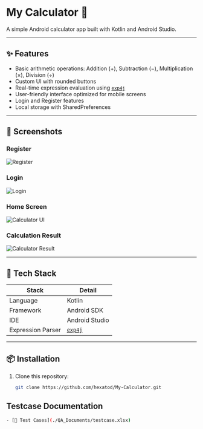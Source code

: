 # My Calculator 📱

A simple Android calculator app built with Kotlin and Android Studio.

---

## ✨ Features

- Basic arithmetic operations: Addition (+), Subtraction (−), Multiplication (×), Division (÷)
- Custom UI with rounded buttons
- Real-time expression evaluation using [`exp4j`](https://www.objecthunter.net/exp4j/)
- User-friendly interface optimized for mobile screens
- Login and Register features
- Local storage with SharedPreferences




---

## 📸 Screenshots

### Register
![Register](screenshot/register.jpeg)

### Login
![Login](screenshot/login.jpeg)   

### Home Screen
![Calculator UI](screenshot/tampilan%20awal.png)

### Calculation Result
![Calculator Result](screenshot/hasil%20perhitungan.png)

---

## 🧰 Tech Stack

| Stack        | Detail                      |
|--------------|-----------------------------|
| Language     | Kotlin                      |
| Framework    | Android SDK                 |
| IDE          | Android Studio              |
| Expression Parser | [`exp4j`](https://www.objecthunter.net/exp4j/) |

---

## 📦 Installation

1. Clone this repository:
   ```bash
   git clone https://github.com/hexatod/My-Calculator.git
   
## Testcase Documentation
   ```bash
- [📄 Test Cases](./QA_Documents/testcase.xlsx)
